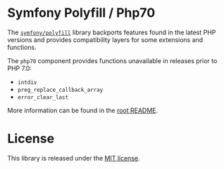 Symfony Polyfill / Php70
========================

The [`symfony/polyfill`](https://github.com/symfony/polyfill) library backports
features found in the latest PHP versions and provides compatibility layers for
some extensions and functions.

The `php70` component provides functions unavailable in releases prior to PHP 7.0:

- `intdiv`
- `preg_replace_callback_array`
- `error_clear_last`

More information can be found in the [root README](../../README.md).

License
=======

This library is released under the [MIT license](LICENSE).